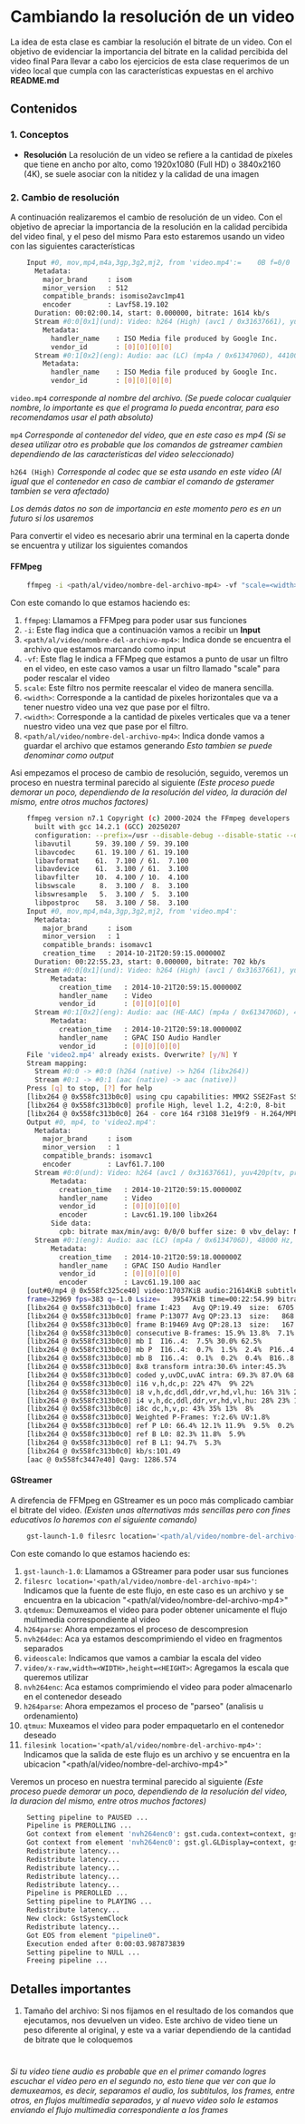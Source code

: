# Cambiando la resolución de un video

La idea de esta clase es cambiar la resolución el bitrate de un video. Con el objetivo de evidenciar la importancia del bitrate en la calidad percibida del video final
Para llevar a cabo los ejercicios de esta clase requerimos de un video local que cumpla con las características expuestas en el archivo **README.md**


## Contenidos

### 1. Conceptos 

- **Resolución**
    La resolución de un video se refiere a la cantidad de píxeles que tiene en ancho por alto, como 1920x1080 (Full HD) o 3840x2160 (4K), se suele asociar con la nitidez y la calidad de una imagen

### 2. Cambio de resolución

A continuación realizaremos el cambio de resolución de un video. Con el objetivo de apreciar la importancia de la resolución en la calidad percibida del video final, y el peso del mismo
Para esto estaremos usando un video con las siguientes características

``` bash
    Input #0, mov,mp4,m4a,3gp,3g2,mj2, from 'video.mp4':=    0B f=0/0   
      Metadata:
        major_brand     : isom
        minor_version   : 512
        compatible_brands: isomiso2avc1mp41
        encoder         : Lavf58.19.102
      Duration: 00:02:00.14, start: 0.000000, bitrate: 1614 kb/s
      Stream #0:0[0x1](und): Video: h264 (High) (avc1 / 0x31637661), yuv420p(tv, bt709, progressive), 1920x800 [SAR 1:1 DAR 12:5], 1480 kb/s, 24 fps, 24 tbr, 12288 tbn (default)
        Metadata:
          handler_name    : ISO Media file produced by Google Inc.
          vendor_id       : [0][0][0][0]
      Stream #0:1[0x2](eng): Audio: aac (LC) (mp4a / 0x6134706D), 44100 Hz, stereo, fltp, 127 kb/s (default)
        Metadata:
          handler_name    : ISO Media file produced by Google Inc.
          vendor_id       : [0][0][0][0]
```

`video.mp4` *corresponde al nombre del archivo. (Se puede colocar cualquier nombre, lo importante es que el programa lo pueda encontrar, para eso recomendamos usar el path absoluto)*

`mp4` *Corresponde al contenedor del video, que en este caso es mp4 (Si se desea utilizar otro es probable que los comandos de gstreamer cambien dependiendo de las características del video seleccionado)*

`h264 (High)` *Corresponde al codec que se esta usando en este video (Al igual que el contenedor en caso de cambiar el comando de gsteramer tambien se vera afectado)*

*Los demás datos no son de importancia en este momento pero es en un futuro si los usaremos*

Para convertir el video es necesario abrir una terminal en la caperta donde se encuentra y utilizar los siguientes comandos

#### FFMpeg

``` bash
    ffmpeg -i <path/al/video/nombre-del-archivo-mp4> -vf "scale=<width>:<height>" <path/al/video/nombre-del-archivo-mp4>
```

Con este comando lo que estamos haciendo es:

1. `ffmpeg`: Llamamos a FFMpeg para poder usar sus funciones
2. `-i`: Este flag indica que a continuación vamos a recibir un **Input**
3. `<path/al/video/nombre-del-archivo-mp4>`: Indica donde se encuentra el archivo que estamos marcando como input
4. `-vf`: Este flag le indica a FFMpeg que estamos a punto de usar un filtro en el video, en este caso vamos a usar un filtro llamado "scale" para poder rescalar el video
4. `scale`: Este filtro nos permite reescalar el video de manera sencilla.
5. `<width>`: Corresponde a la cantidad de pixeles horizontales que va a tener nuestro video una vez que pase por el filtro.
5. `<width>`: Corresponde a la cantidad de pixeles verticales que va a tener nuestro video una vez que pase por el filtro.
5. `<path/al/video/nombre-del-archivo-mp4>`: Indica donde vamos a guardar el archivo que estamos generando *Esto tambien se puede denominar como output*

Asi empezamos el proceso de cambio de resolución, seguido, veremos un proceso en nuestra terminal parecido al siguiente *(Este proceso puede demorar un poco, dependiendo de la resolución del video, la duración del mismo, entre otros muchos factores)*

```bash
    ffmpeg version n7.1 Copyright (c) 2000-2024 the FFmpeg developers
      built with gcc 14.2.1 (GCC) 20250207
      configuration: --prefix=/usr --disable-debug --disable-static --disable-stripping --enable-amf --enable-avisynth --enable-cuda-llvm --enable-lto --enable-fontconfig --enable-frei0r --enable-gmp --enable-gnutls --enable-gpl --enable-ladspa --enable-libaom --enable-libass --enable-libbluray --enable-libbs2b --enable-libdav1d --enable-libdrm --enable-libdvdnav --enable-libdvdread --enable-libfreetype --enable-libfribidi --enable-libglslang --enable-libgsm --enable-libharfbuzz --enable-libiec61883 --enable-libjack --enable-libjxl --enable-libmodplug --enable-libmp3lame --enable-libopencore_amrnb --enable-libopencore_amrwb --enable-libopenjpeg --enable-libopenmpt --enable-libopus --enable-libplacebo --enable-libpulse --enable-librav1e --enable-librsvg --enable-librubberband --enable-libsnappy --enable-libsoxr --enable-libspeex --enable-libsrt --enable-libssh --enable-libsvtav1 --enable-libtheora --enable-libv4l2 --enable-libvidstab --enable-libvmaf --enable-libvorbis --enable-libvpl --enable-libvpx --enable-libwebp --enable-libx264 --enable-libx265 --enable-libxcb --enable-libxml2 --enable-libxvid --enable-libzimg --enable-libzmq --enable-nvdec --enable-nvenc --enable-opencl --enable-opengl --enable-shared --enable-vapoursynth --enable-version3 --enable-vulkan
      libavutil      59. 39.100 / 59. 39.100
      libavcodec     61. 19.100 / 61. 19.100
      libavformat    61.  7.100 / 61.  7.100
      libavdevice    61.  3.100 / 61.  3.100
      libavfilter    10.  4.100 / 10.  4.100
      libswscale      8.  3.100 /  8.  3.100
      libswresample   5.  3.100 /  5.  3.100
      libpostproc    58.  3.100 / 58.  3.100
    Input #0, mov,mp4,m4a,3gp,3g2,mj2, from 'video.mp4':
      Metadata:
        major_brand     : isom
        minor_version   : 1
        compatible_brands: isomavc1
        creation_time   : 2014-10-21T20:59:15.000000Z
      Duration: 00:22:55.23, start: 0.000000, bitrate: 702 kb/s
      Stream #0:0[0x1](und): Video: h264 (High) (avc1 / 0x31637661), yuv420p(progressive), 1280x720, 651 kb/s, 23.98 fps, 23.98 tbr, 24k tbn (default)
          Metadata:
            creation_time   : 2014-10-21T20:59:15.000000Z
            handler_name    : Video
            vendor_id       : [0][0][0][0]
      Stream #0:1[0x2](eng): Audio: aac (HE-AAC) (mp4a / 0x6134706D), 48000 Hz, stereo, fltp, 48 kb/s (default)
          Metadata:
            creation_time   : 2014-10-21T20:59:18.000000Z
            handler_name    : GPAC ISO Audio Handler
            vendor_id       : [0][0][0][0]
    File 'video2.mp4' already exists. Overwrite? [y/N] Y
    Stream mapping:
      Stream #0:0 -> #0:0 (h264 (native) -> h264 (libx264))
      Stream #0:1 -> #0:1 (aac (native) -> aac (native))
    Press [q] to stop, [?] for help
    [libx264 @ 0x558fc313b0c0] using cpu capabilities: MMX2 SSE2Fast SSSE3 SSE4.2 AVX FMA3 BMI2 AVX2
    [libx264 @ 0x558fc313b0c0] profile High, level 1.2, 4:2:0, 8-bit
    [libx264 @ 0x558fc313b0c0] 264 - core 164 r3108 31e19f9 - H.264/MPEG-4 AVC codec - Copyleft 2003-2023 - http://www.videolan.org/x264.html - options: cabac=1 ref=3 deblock=1:0:0 analyse=0x3:0x113 me=hex subme=7 psy=1 psy_rd=1.00:0.00 mixed_ref=1 me_range=16 chroma_me=1 trellis=1 8x8dct=1 cqm=0 deadzone=21,11 fast_pskip=1 chroma_qp_offset=-2 threads=3 lookahead_threads=1 sliced_threads=0 nr=0 decimate=1 interlaced=0 bluray_compat=0 constrained_intra=0 bframes=3 b_pyramid=2 b_adapt=1 b_bias=0 direct=1 weightb=1 open_gop=0 weightp=2 keyint=250 keyint_min=23 scenecut=40 intra_refresh=0 rc_lookahead=40 rc=crf mbtree=1 crf=23.0 qcomp=0.60 qpmin=0 qpmax=69 qpstep=4 ip_ratio=1.40 aq=1:1.00
    Output #0, mp4, to 'video2.mp4':
      Metadata:
        major_brand     : isom
        minor_version   : 1
        compatible_brands: isomavc1
        encoder         : Lavf61.7.100
      Stream #0:0(und): Video: h264 (avc1 / 0x31637661), yuv420p(tv, progressive), 300x100, q=2-31, 23.98 fps, 24k tbn (default)
          Metadata:
            creation_time   : 2014-10-21T20:59:15.000000Z
            handler_name    : Video
            vendor_id       : [0][0][0][0]
            encoder         : Lavc61.19.100 libx264
          Side data:
            cpb: bitrate max/min/avg: 0/0/0 buffer size: 0 vbv_delay: N/A
      Stream #0:1(eng): Audio: aac (LC) (mp4a / 0x6134706D), 48000 Hz, stereo, fltp, 128 kb/s (default)
          Metadata:
            creation_time   : 2014-10-21T20:59:18.000000Z
            handler_name    : GPAC ISO Audio Handler
            vendor_id       : [0][0][0][0]
            encoder         : Lavc61.19.100 aac
    [out#0/mp4 @ 0x558fc325ce40] video:17037KiB audio:21614KiB subtitle:0KiB other streams:0KiB global headers:0KiB muxing overhead: 2.316335%
    frame=32969 fps=383 q=-1.0 Lsize=   39547KiB time=00:22:54.99 bitrate= 235.6kbits/s speed=  16x
    [libx264 @ 0x558fc313b0c0] frame I:423   Avg QP:19.49  size:  6705
    [libx264 @ 0x558fc313b0c0] frame P:13077 Avg QP:23.13  size:   868
    [libx264 @ 0x558fc313b0c0] frame B:19469 Avg QP:28.13  size:   167
    [libx264 @ 0x558fc313b0c0] consecutive B-frames: 15.9% 13.8%  7.1% 63.2%
    [libx264 @ 0x558fc313b0c0] mb I  I16..4:  7.5% 30.0% 62.5%
    [libx264 @ 0x558fc313b0c0] mb P  I16..4:  0.7%  1.5%  2.4%  P16..4: 25.9% 12.2%  9.1%  0.0%  0.0%    skip:48.2%
    [libx264 @ 0x558fc313b0c0] mb B  I16..4:  0.1%  0.2%  0.4%  B16..8: 18.2%  3.1%  1.3%  direct: 1.1%  skip:75.6%  L0:44.0% L1:48.0% BI: 8.0%
    [libx264 @ 0x558fc313b0c0] 8x8 transform intra:30.6% inter:45.3%
    [libx264 @ 0x558fc313b0c0] coded y,uvDC,uvAC intra: 69.3% 87.0% 68.2% inter: 9.1% 9.6% 4.0%
    [libx264 @ 0x558fc313b0c0] i16 v,h,dc,p: 22% 47%  9% 22%
    [libx264 @ 0x558fc313b0c0] i8 v,h,dc,ddl,ddr,vr,hd,vl,hu: 16% 31% 20%  4%  4%  3%  7%  3% 10%
    [libx264 @ 0x558fc313b0c0] i4 v,h,dc,ddl,ddr,vr,hd,vl,hu: 28% 23% 14%  5%  6%  5%  8%  4%  8%
    [libx264 @ 0x558fc313b0c0] i8c dc,h,v,p: 43% 35% 13%  8%
    [libx264 @ 0x558fc313b0c0] Weighted P-Frames: Y:2.6% UV:1.8%
    [libx264 @ 0x558fc313b0c0] ref P L0: 66.4% 12.1% 11.9%  9.5%  0.2%
    [libx264 @ 0x558fc313b0c0] ref B L0: 82.3% 11.8%  5.9%
    [libx264 @ 0x558fc313b0c0] ref B L1: 94.7%  5.3%
    [libx264 @ 0x558fc313b0c0] kb/s:101.49
    [aac @ 0x558fc3447e40] Qavg: 1286.574
```
    
#### GStreamer

A direfencia de FFMpeg en GStreamer es un poco más complicado cambiar el bitrate del video. *(Existen unas alternativas más sencillas pero con fines educativos lo haremos con el siguiente comando)*

```bash
    gst-launch-1.0 filesrc location='<path/al/video/nombre-del-archivo-mp4>' ! qtdemux ! h264parse ! nvh264dec ! videoscale ! video/x-raw,width=<WIDTH>,height=<HEIGHT> ! nvh264enc ! h264parse ! qtmux ! filesink location='<path/al/video/nombre-del-archivo-mp4>'
```

Con este comando lo que estamos haciendo es:

1. `gst-launch-1.0`: Llamamos a GStreamer para poder usar sus funciones
2. `filesrc location='<path/al/video/nombre-del-archivo-mp4>'`: Indicamos que la fuente de este flujo, en este caso es un archivo y se encuentra en la ubicacion "<path/al/video/nombre-del-archivo-mp4>"
3. `qtdemux`: Demuxeamos el video para poder obtener unicamente el flujo multimedia correspondiente al video
4. `h264parse`: Ahora empezamos el proceso de descompresion
5. `nvh264dec`: Aca ya estamos descomprimiendo el video en fragmentos separados
6. `videoscale`: Indicamos que vamos a cambiar la escala del video
7. `video/x-raw,width=<WIDTH>,height=<HEIGHT>`: Agregamos la escala que queremos utilizar
8. `nvh264enc`: Aca estamos comprimiendo el video para poder almacenarlo en el contenedor deseado
9. `h264parse`: Ahora empezamos el proceso de "parseo" (analisis u ordenamiento)
10. `qtmux`: Muxeamos el video para poder empaquetarlo en el contenedor deseado
11. `filesink location='<path/al/video/nombre-del-archivo-mp4>'`: Indicamos que la salida de este flujo es un archivo y se encuentra en la ubicacion "<path/al/video/nombre-del-archivo-mp4>"

Veremos un proceso en nuestra terminal parecido al siguiente *(Este proceso puede demorar un poco, dependiendo de la resolución  del video, la duracion del mismo, entre otros muchos factores)*


```bash
    Setting pipeline to PAUSED ...
    Pipeline is PREROLLING ...
    Got context from element 'nvh264enc0': gst.cuda.context=context, gst.cuda.context=(GstCudaContext)"\(GstCudaContext\)\ cudacontext1", cuda-device-id=(uint)0;
    Got context from element 'nvh264enc0': gst.gl.GLDisplay=context, gst.gl.GLDisplay=(GstGLDisplay)"\(GstGLDisplayX11\)\ gldisplayx11-0";
    Redistribute latency...
    Redistribute latency...
    Redistribute latency...
    Redistribute latency...
    Redistribute latency...
    Pipeline is PREROLLED ...
    Setting pipeline to PLAYING ...
    Redistribute latency...
    New clock: GstSystemClock
    Redistribute latency...
    Got EOS from element "pipeline0".
    Execution ended after 0:00:03.987873839
    Setting pipeline to NULL ...
    Freeing pipeline ...
```

## Detalles importantes
1. Tamaño del archivo:
    Si nos fijamos en el resultado de los comandos que ejecutamos, nos devuelven un video. Este archivo de video tiene un peso diferente al original, y este va a variar dependiendo de la cantidad de bitrate que le coloquemos

#

*Si tu video tiene audio es probable que en el primer comando logres escuchar el video pero en el segundo no, esto tiene que ver con que lo demuxeamos, es decir, separamos el audio, los subtitulos, los frames, entre otros, en flujos multimedia separados, y al nuevo video solo le estamos enviando el flujo multimedia correspondiente a los frames*
